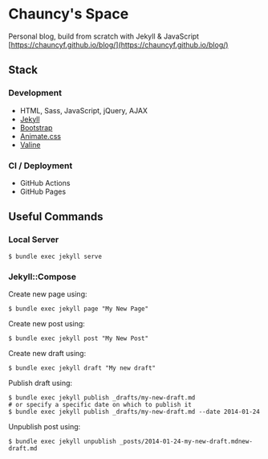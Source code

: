 # Chauncy's Space
Personal blog, build from scratch with Jekyll & JavaScript  
[https://chauncyf.github.io/blog/](https://chauncyf.github.io/blog/)


## Stack

### Development
- HTML, Sass, JavaScript, jQuery, AJAX
- [Jekyll](https://jekyllrb.com/)
- [Bootstrap](https://getbootstrap.com/)
- [Animate.css](https://animate.style/)
- [Valine](https://valine.js.org/)

### CI / Deployment
- GitHub Actions
- GitHub Pages


## Useful Commands

### Local Server

    $ bundle exec jekyll serve

### Jekyll::Compose

Create new page using:

    $ bundle exec jekyll page "My New Page"

Create new post using:

    $ bundle exec jekyll post "My New Post"

Create new draft using:

    $ bundle exec jekyll draft "My new draft"

Publish draft using:

    $ bundle exec jekyll publish _drafts/my-new-draft.md
    # or specify a specific date on which to publish it
    $ bundle exec jekyll publish _drafts/my-new-draft.md --date 2014-01-24

Unpublish post using:

    $ bundle exec jekyll unpublish _posts/2014-01-24-my-new-draft.mdnew-draft.md